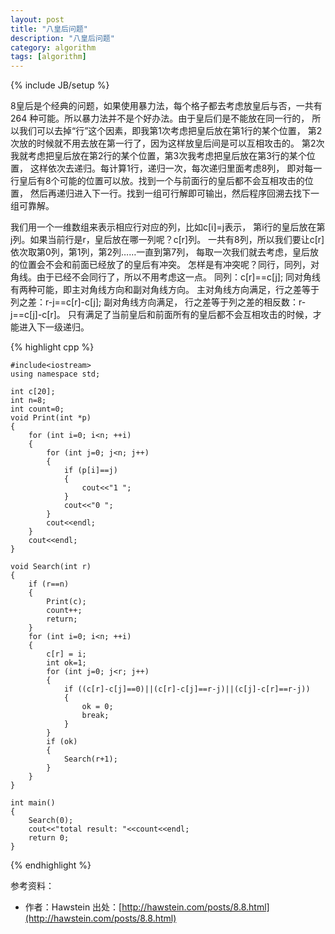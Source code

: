 ```yaml
---
layout: post
title: "八皇后问题"
description: "八皇后问题"
category: algorithm
tags: [algorithm]
---
```

{% include JB/setup %}

8皇后是个经典的问题，如果使用暴力法，每个格子都去考虑放皇后与否，一共有264 种可能。所以暴力法并不是个好办法。由于皇后们是不能放在同一行的， 所以我们可以去掉“行”这个因素，即我第1次考虑把皇后放在第1行的某个位置， 第2次放的时候就不用去放在第一行了，因为这样放皇后间是可以互相攻击的。 第2次我就考虑把皇后放在第2行的某个位置，第3次我考虑把皇后放在第3行的某个位置， 这样依次去递归。每计算1行，递归一次，每次递归里面考虑8列， 即对每一行皇后有8个可能的位置可以放。找到一个与前面行的皇后都不会互相攻击的位置， 然后再递归进入下一行。找到一组可行解即可输出，然后程序回溯去找下一组可靠解。

我们用一个一维数组来表示相应行对应的列，比如c[i]=j表示， 第i行的皇后放在第j列。如果当前行是r，皇后放在哪一列呢？c[r]列。 一共有8列，所以我们要让c[r]依次取第0列，第1列，第2列……一直到第7列， 每取一次我们就去考虑，皇后放的位置会不会和前面已经放了的皇后有冲突。 怎样是有冲突呢？同行，同列，对角线。由于已经不会同行了，所以不用考虑这一点。 同列：c[r]==c[j]; 同对角线有两种可能，即主对角线方向和副对角线方向。 主对角线方向满足，行之差等于列之差：r-j==c[r]-c[j]; 副对角线方向满足， 行之差等于列之差的相反数：r-j==c[j]-c[r]。 只有满足了当前皇后和前面所有的皇后都不会互相攻击的时候，才能进入下一级递归。

{% highlight cpp %}

	#include<iostream>
	using namespace std;
	
	int c[20];
	int n=8;
	int count=0;
	void Print(int *p)
	{
		for (int i=0; i<n; ++i)
		{
			for (int j=0; j<n; j++)
			{
				if (p[i]==j)
				{
					cout<<"1 ";
				}
				cout<<"0 ";
			}
			cout<<endl;
		}
		cout<<endl;
	}
	
	void Search(int r)
	{
		if (r==n)
		{
			Print(c);
			count++;
			return;
		}
		for (int i=0; i<n; ++i)
		{
			c[r] = i;
			int ok=1;
			for (int j=0; j<r; j++)
			{
				if ((c[r]-c[j]==0)||(c[r]-c[j]==r-j)||(c[j]-c[r]==r-j))
				{
					ok = 0;
					break;
				}
			}
			if (ok)
			{
				Search(r+1);
			}
		}
	}
	
	int main()
	{
		Search(0);
		cout<<"total result: "<<count<<endl;
		return 0;
	}

{% endhighlight %}

参考资料：

- 作者：Hawstein 出处：[http://hawstein.com/posts/8.8.html](http://hawstein.com/posts/8.8.html)